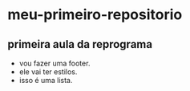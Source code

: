 # meu-primeiro-repositorio

## primeira aula da reprograma

* vou fazer uma footer.
* ele vai ter estilos.
* isso é uma lista.